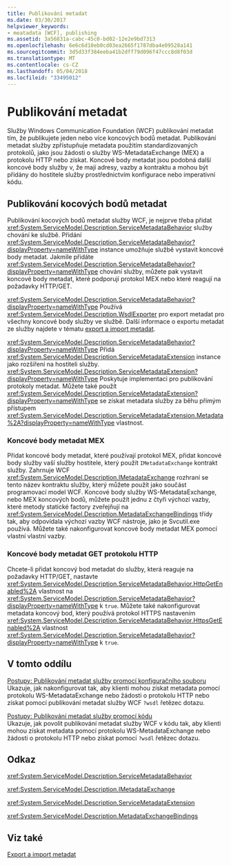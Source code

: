 ```yaml
---
title: Publikování metadat
ms.date: 03/30/2017
helpviewer_keywords:
- meatadata [WCF], publishing
ms.assetid: 3a56831a-cabc-45c0-bd02-12e2e9bd7313
ms.openlocfilehash: 6e6c6d10eb0cd03ea2665f1787dba4e09528a141
ms.sourcegitcommit: 3d5d33f384eeba41b2dff79d096f47ccc8d8f03d
ms.translationtype: MT
ms.contentlocale: cs-CZ
ms.lasthandoff: 05/04/2018
ms.locfileid: "33495012"
---
```

# <a name="publishing-metadata"></a>Publikování metadat
Služby Windows Communication Foundation (WCF) publikování metadat tím, že publikujete jeden nebo více koncových bodů metadat. Publikování metadat služby zpřístupňuje metadata použitím standardizovaných protokolů, jako jsou žádosti o služby WS-MetadataExchange (MEX) a protokolu HTTP nebo získat. Koncové body metadat jsou podobná další koncové body služby v, že mají adresy, vazby a kontraktu a mohou být přidány do hostitele služby prostřednictvím konfigurace nebo imperativní kódu.  
  
## <a name="publishing-metadata-endpoints"></a>Publikování kocových bodů metadat  
 Publikování kocových bodů metadat služby WCF, je nejprve třeba přidat <xref:System.ServiceModel.Description.ServiceMetadataBehavior> služby chování ke službě. Přidání <xref:System.ServiceModel.Description.ServiceMetadataBehavior?displayProperty=nameWithType> instance umožňuje službě vystavit koncové body metadat. Jakmile přidáte <xref:System.ServiceModel.Description.ServiceMetadataBehavior?displayProperty=nameWithType> chování služby, můžete pak vystavit koncové body metadat, které podporují protokol MEX nebo které reagují na požadavky HTTP/GET.  
  
 <xref:System.ServiceModel.Description.ServiceMetadataBehavior?displayProperty=nameWithType> Používá <xref:System.ServiceModel.Description.WsdlExporter> pro export metadat pro všechny koncové body služby ve službě. Další informace o exportu metadat ze služby najdete v tématu [export a import metadat](../../../../docs/framework/wcf/feature-details/exporting-and-importing-metadata.md).  
  
 <xref:System.ServiceModel.Description.ServiceMetadataBehavior?displayProperty=nameWithType> Přidá <xref:System.ServiceModel.Description.ServiceMetadataExtension> instance jako rozšíření na hostiteli služby. <xref:System.ServiceModel.Description.ServiceMetadataExtension?displayProperty=nameWithType> Poskytuje implementaci pro publikování protokoly metadat. Můžete také použít <xref:System.ServiceModel.Description.ServiceMetadataExtension?displayProperty=nameWithType> se získat metadata služby za běhu přímým přístupem <xref:System.ServiceModel.Description.ServiceMetadataExtension.Metadata%2A?displayProperty=nameWithType> vlastnost.  
  
### <a name="mex-metadata-endpoints"></a>Koncové body metadat MEX  
 Přidat koncové body metadat, které používají protokol MEX, přidat koncové body služby vaší služby hostitele, který použít `IMetadataExchange` kontrakt služby. Zahrnuje WCF <xref:System.ServiceModel.Description.IMetadataExchange> rozhraní se tento název kontraktu služby, který můžete použít jako součást programovací model WCF. Koncové body služby WS-MetadataExchange, nebo MEX koncových bodů, můžete použít jednu z čtyři výchozí vazby, které metody statické factory zveřejňují na <xref:System.ServiceModel.Description.MetadataExchangeBindings> třídy tak, aby odpovídala výchozí vazby WCF nástroje, jako je Svcutil.exe používá. Můžete také nakonfigurovat koncové body metadat MEX pomocí vlastní vlastní vazby.  
  
### <a name="http-get-metadata-endpoints"></a>Koncové body metadat GET protokolu HTTP  
 Chcete-li přidat koncový bod metadat do služby, která reaguje na požadavky HTTP/GET, nastavte <xref:System.ServiceModel.Description.ServiceMetadataBehavior.HttpGetEnabled%2A> vlastnost na <xref:System.ServiceModel.Description.ServiceMetadataBehavior?displayProperty=nameWithType> k `true`. Můžete také nakonfigurovat metadata koncový bod, který používá protokol HTTPS nastavením <xref:System.ServiceModel.Description.ServiceMetadataBehavior.HttpsGetEnabled%2A> vlastnost <xref:System.ServiceModel.Description.ServiceMetadataBehavior?displayProperty=nameWithType> k `true`.  
  
## <a name="in-this-section"></a>V tomto oddílu  
 [Postupy: Publikování metadat služby promocí konfiguračního souboru](../../../../docs/framework/wcf/feature-details/how-to-publish-metadata-for-a-service-using-a-configuration-file.md)  
 Ukazuje, jak nakonfigurovat tak, aby klienti mohou získat metadata pomocí protokolu WS-MetadataExchange nebo žádosti o protokolu HTTP nebo získat pomocí publikování metadat služby WCF `?wsdl` řetězec dotazu.  
  
 [Postupy: Publikování metadat služby promocí kódu](../../../../docs/framework/wcf/feature-details/how-to-publish-metadata-for-a-service-using-code.md)  
 Ukazuje, jak povolit publikování metadat služby WCF v kódu tak, aby klienti mohou získat metadata pomocí protokolu WS-MetadataExchange nebo žádosti o protokolu HTTP nebo získat pomocí `?wsdl` řetězec dotazu.  
  
## <a name="reference"></a>Odkaz  
 <xref:System.ServiceModel.Description.ServiceMetadataBehavior>  
  
 <xref:System.ServiceModel.Description.IMetadataExchange>  
  
 <xref:System.ServiceModel.Description.ServiceMetadataExtension>  
  
 <xref:System.ServiceModel.Description.MetadataExchangeBindings>  
  
## <a name="see-also"></a>Viz také  
 [Export a import metadat](../../../../docs/framework/wcf/feature-details/exporting-and-importing-metadata.md)

